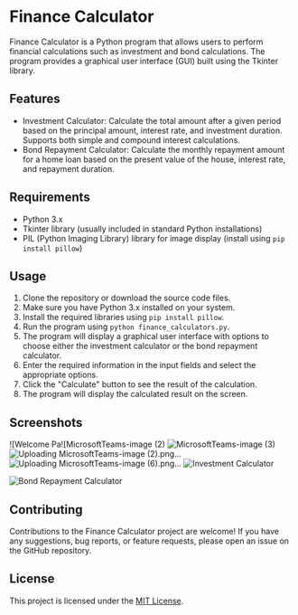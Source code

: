 
# Finance Calculator

Finance Calculator is a Python program that allows users to perform financial calculations such as investment and bond calculations. The program provides a graphical user interface (GUI) built using the Tkinter library.

## Features

- Investment Calculator: Calculate the total amount after a given period based on the principal amount, interest rate, and investment duration. Supports both simple and compound interest calculations.
- Bond Repayment Calculator: Calculate the monthly repayment amount for a home loan based on the present value of the house, interest rate, and repayment duration.

## Requirements

- Python 3.x
- Tkinter library (usually included in standard Python installations)
- PIL (Python Imaging Library) library for image display (install using `pip install pillow`)

## Usage

1. Clone the repository or download the source code files.
2. Make sure you have Python 3.x installed on your system.
3. Install the required libraries using `pip install pillow`.
4. Run the program using `python finance_calculators.py`.
5. The program will display a graphical user interface with options to choose either the investment calculator or the bond repayment calculator.
6. Enter the required information in the input fields and select the appropriate options.
7. Click the "Calculate" button to see the result of the calculation.
8. The program will display the calculated result on the screen.

## Screenshots

![Welcome Pa![MicrosoftTeams-image (2)
![MicrosoftTeams-image (3)](https://github.com/GeorginaMampuru/PythonProjects/assets/66384787/c4d48c7e-a379-440e-ab46-685f868d08c7)
![Uploading MicrosoftTeams-image (2).png…]()
![Uploading MicrosoftTeams-image (6).png…]()
![Investment Calculator](screenshots/investment_calculator.png)

![Bond Repayment Calculator](screenshots/bond_repayment_calculator.png)


## Contributing

Contributions to the Finance Calculator project are welcome! If you have any suggestions, bug reports, or feature requests, please open an issue on the GitHub repository.

## License

This project is licensed under the [MIT License](LICENSE).
